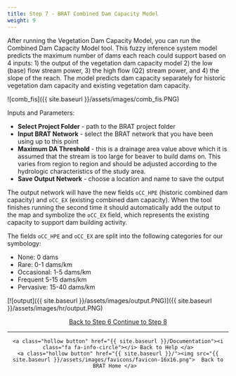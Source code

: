 ```yaml
---
title: Step 7 - BRAT Combined Dam Capacity Model
weight: 9
---
```


After running the Vegetation Dam Capacity Model, you can run the Combined Dam Capacity Model tool.  This fuzzy inference system model predicts the maximum number of dams each reach could support based on 4 inputs: 1) the output of the vegetation dam capacity model 2) the low (base) flow stream power, 3) the high flow (Q2) stream power, and 4) the slope of the reach.  The model predicts dam capacity separately for historic vegetation dam capacity and existing vegetation dam capacity.

![comb_fis]({{ site.baseurl }}/assets/images/comb_fis.PNG)

Inputs and Parameters:

- **Select Project Folder** - path to the BRAT project folder
- **Input BRAT Network** - select the BRAT network that you have been using up to this point
- **Maximum DA Threshold** - this is a drainage area value above which it is assumed that the stream is too large for beaver to build dams on.  This varies from region to region and should be adjusted according to the hydrologic characteristics of the study area.
- **Save Output Network** - choose a location and name to save the output

The output network will have the new fields `oCC_HPE` (historic combined dam capacity) and `oCC_EX` (existing combined dam capacity).  When the tool finishes running the second time it should automatically add the output to the map and symbolize the `oCC_EX` field, which represents the existing capacity to support dam building activity.

The fields `oCC_HPE` and `oCC_EX` are split into the following categories for our symbology:

- None: 0 dams
- Rare: 0-1 dams/km
- Occasional: 1-5 dams/km
- Frequent 5-15 dams/km
- Pervasive: 15-40 dams/km



[![output]({{ site.baseurl }}/assets/images/output.PNG)]({{ site.baseurl }}/assets/images/hr/output.PNG)

<div align="center">
	<a class="hollow button" href="{{ site.baseurl }}/Documentation/Tutorials/StepByStep/6-BRATVegetationFIS"><i class="fa fa-arrow-circle-left"></i> Back to Step 6 </a>
	<a class="hollow button" href="{{ site.baseurl }}/Documentation/Tutorials/StepByStep/8-SummaryReport"><i class="fa fa-arrow-circle-right"></i> Continue to Step 8 </a>
</div>	

------
<div align="center">

	<a class="hollow button" href="{{ site.baseurl }}/Documentation"><i class="fa fa-info-circle"></i> Back to Help </a>
	<a class="hollow button" href="{{ site.baseurl }}/"><img src="{{ site.baseurl }}/assets/images/favicons/favicon-16x16.png">  Back to BRAT Home </a>  
</div>
